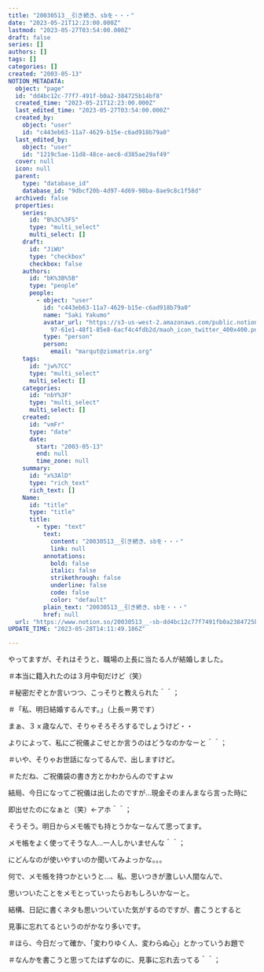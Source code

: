 ```yaml
---
title: "20030513__引き続き、sbを・・・"
date: "2023-05-21T12:23:00.000Z"
lastmod: "2023-05-27T03:54:00.000Z"
draft: false
series: []
authors: []
tags: []
categories: []
created: "2003-05-13"
NOTION_METADATA:
  object: "page"
  id: "dd4bc12c-77f7-491f-b0a2-384725b14bf8"
  created_time: "2023-05-21T12:23:00.000Z"
  last_edited_time: "2023-05-27T03:54:00.000Z"
  created_by:
    object: "user"
    id: "c443eb63-11a7-4629-b15e-c6ad918b79a0"
  last_edited_by:
    object: "user"
    id: "1219c5ae-11d8-48ce-aec6-d385ae29af49"
  cover: null
  icon: null
  parent:
    type: "database_id"
    database_id: "9dbcf20b-4d97-4d69-98ba-8ae9c8c1f58d"
  archived: false
  properties:
    series:
      id: "B%3C%3FS"
      type: "multi_select"
      multi_select: []
    draft:
      id: "JiWU"
      type: "checkbox"
      checkbox: false
    authors:
      id: "bK%3B%5B"
      type: "people"
      people:
        - object: "user"
          id: "c443eb63-11a7-4629-b15e-c6ad918b79a0"
          name: "Saki Yakumo"
          avatar_url: "https://s3-us-west-2.amazonaws.com/public.notion-static.com/3ad1c4\
            97-61e1-48f1-85e8-6acf4c4fdb2d/maoh_icon_twitter_400x400.png"
          type: "person"
          person:
            email: "marqut@ziomatrix.org"
    tags:
      id: "jw%7CC"
      type: "multi_select"
      multi_select: []
    categories:
      id: "nbY%3F"
      type: "multi_select"
      multi_select: []
    created:
      id: "vmFr"
      type: "date"
      date:
        start: "2003-05-13"
        end: null
        time_zone: null
    summary:
      id: "x%3AlD"
      type: "rich_text"
      rich_text: []
    Name:
      id: "title"
      type: "title"
      title:
        - type: "text"
          text:
            content: "20030513__引き続き、sbを・・・"
            link: null
          annotations:
            bold: false
            italic: false
            strikethrough: false
            underline: false
            code: false
            color: "default"
          plain_text: "20030513__引き続き、sbを・・・"
          href: null
  url: "https://www.notion.so/20030513__-sb-dd4bc12c77f7491fb0a2384725b14bf8"
UPDATE_TIME: "2023-05-28T14:11:49.186Z"

---
```

<link rel="stylesheet" href="https://cdn.jsdelivr.net/npm/katex@0.16.2/dist/katex.min.css" integrity="sha384-bYdxxUwYipFNohQlHt0bjN/LCpueqWz13HufFEV1SUatKs1cm4L6fFgCi1jT643X" crossorigin="anonymous">


やってますが、それはそうと、職場の上長に当たる人が結婚しました。


＃本当に籍入れたのは３月中旬だけど（笑）


＃秘密だぞとか言いつつ、こっそりと教えられた＾＾；


＃「私、明日結婚するんです。」（上長＝男です）


まぁ、３ｘ歳なんで、そりゃそろそろするでしょうけど・・


よりによって、私にご祝儀よこせとか言うのはどうなのかなーと＾＾；


＃いや、そりゃお世話になってるんで、出しますけど。


＃ただね、ご祝儀袋の書き方とかわからんのですよｗ


結局、今日になってご祝儀は出したのですが…現金そのまんまなら言った時に


即出せたのになぁと（笑）←アホ＾＾；


そうそう。明日からメモ帳でも持とうかなーなんて思ってます。


メモ帳をよく使ってそうな人…一人しかいませんな＾＾；


にどんなのが使いやすいのか聞いてみよっかな。。。


何で、メモ帳を持つかというと…、私、思いつきが激しい人間なんで、


思いついたことをメモとっていったらおもしろいかなーと。


結構、日記に書くネタも思いついていた気がするのですが、書こうとすると


見事に忘れてるというのがかなり多いです。


＃ほら、今日だって確か、「変わりゆく人、変わらぬ心」とかっていうお題で


＃なんかを書こうと思ってたはずなのに、見事に忘れ去ってる＾＾；

